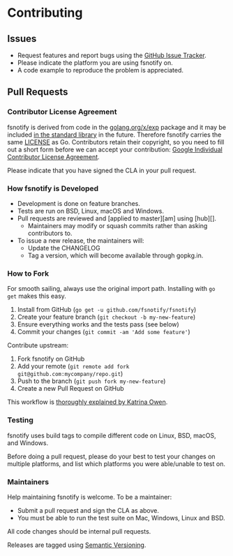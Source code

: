 # Contributing

## Issues

* Request features and report bugs using the [GitHub Issue Tracker](https://github.com/fsnotify/fsnotify/issues).
* Please indicate the platform you are using fsnotify on.
* A code example to reproduce the problem is appreciated.

## Pull Requests

### Contributor License Agreement

fsnotify is derived from code in the [golang.org/x/exp](https://godoc.org/golang.org/x/exp) package and it may be included [in the standard library](https://github.com/fsnotify/fsnotify/issues/1) in the future. Therefore fsnotify carries the same [LICENSE](https://github.com/fsnotify/fsnotify/blob/master/LICENSE) as Go. Contributors retain their copyright, so you need to fill out a short form before we can accept your contribution: [Google Individual Contributor License Agreement](https://developers.google.com/open-source/cla/individual).

Please indicate that you have signed the CLA in your pull request.

### How fsnotify is Developed

* Development is done on feature branches.
* Tests are run on BSD, Linux, macOS and Windows.
* Pull requests are reviewed and [applied to master][am] using [hub][].
  * Maintainers may modify or squash commits rather than asking contributors to.
* To issue a new release, the maintainers will:
  * Update the CHANGELOG
  * Tag a version, which will become available through gopkg.in.
 
### How to Fork

For smooth sailing, always use the original import path. Installing with `go get` makes this easy. 

1. Install from GitHub (`go get -u github.com/fsnotify/fsnotify`)
2. Create your feature branch (`git checkout -b my-new-feature`)
3. Ensure everything works and the tests pass (see below)
4. Commit your changes (`git commit -am 'Add some feature'`)

Contribute upstream:

1. Fork fsnotify on GitHub
2. Add your remote (`git remote add fork git@github.com:mycompany/repo.git`)
3. Push to the branch (`git push fork my-new-feature`)
4. Create a new Pull Request on GitHub

This workflow is [thoroughly explained by Katrina Owen](https://splice.com/blog/contributing-open-source-git-repositories-go/).

### Testing

fsnotify uses build tags to compile different code on Linux, BSD, macOS, and Windows.

Before doing a pull request, please do your best to test your changes on multiple platforms, and list which platforms you were able/unable to test on.

### Maintainers

Help maintaining fsnotify is welcome. To be a maintainer:

* Submit a pull request and sign the CLA as above.
* You must be able to run the test suite on Mac, Windows, Linux and BSD.

All code changes should be internal pull requests.

Releases are tagged using [Semantic Versioning](http://semver.org/).
